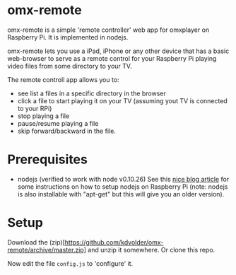 omx-remote
==========

omx-remote is a simple 'remote controller' web app for omxplayer on Raspberry Pi. It is implemented in nodejs.

omx-remote lets you use a iPad, iPhone or any other device that has a basic web-browser to serve as a remote control
for your Raspberry Pi playing video files from some directory to your TV.

The remote controll app allows you to:

 - see list a files in a specific directory in the browser
 - click a file to start playing it on your TV (assuming yout TV is connected to your RPi)
 - stop playing a file
 - pause/resume playing a file
 - skip forward/backward in the file.

Prerequisites
=============

 - nodejs (verified to work with node v0.10.26)
   See this [nice blog article](http://raspberryalphaomega.org.uk/2014/06/11/installing-and-using-node-js-on-raspberry-pi/) for some instructions on how to setup nodejs on 
   Raspberry Pi (note: nodejs is also installable with "apt-get" but this will give you an older version).

Setup
=====

Download the (zip)[https://github.com/kdvolder/omx-remote/archive/master.zip] and unzip it somewhere. Or clone this
repo. 

Now edit the file `config.js` to 'configure' it.
